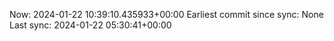 Now: 2024-01-22 10:39:10.435933+00:00 Earliest commit since sync: None Last sync: 2024-01-22 05:30:41+00:00
